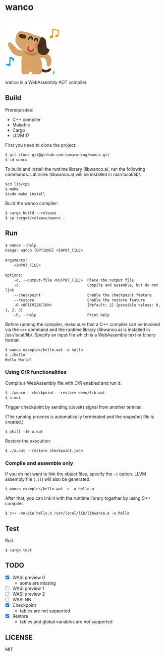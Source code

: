 # wanco

![plot](./animal_dance_dog.png)

wanco is a WebAssembly AOT compiler.

## Build

Prerequisites:
- C++ compiler
- Makefile
- Cargo
- LLVM 17

First you need to clone the project:
```
$ git clone git@github.com:tamaroning/wanco.git
$ cd wanco
```

To build and install the runtime library (libwanco.a), run the following commands.
Libraries (libwanco.a) will be installed in /usr/local/lib/.

```
$cd lib/cpp
$ make
$sudo make install
```

Build the wanco compiler:
```
$ cargo build --release
$ cp target/release/wanco .
```

## Run

```
$ wanco --help
Usage: wanco [OPTIONS] <INPUT_FILE>

Arguments:
    <INPUT_FILE>  

Options:
    -o, --output-file <OUTPUT_FILE>  Place the output file
    -c                               Compile and assemble, but do not link
    --checkpoint                     Enable the checkpoint feature
    --restore                        Enable the restore feature
    -O <OPTIMIZATION>                [default: 2] [possible values: 0, 1, 2, 3]
    -h, --help                       Print help
```

Before running the compiler, make sure that a C++ compiler can be invoked via the `c++` command and the runtime library (libwanco.a) is installed in /usr/local/lib/.
Specify an input file which is a WebAssembly text or binary format.

```
$ wanco examples/hello.wat -o hello
$ ./hello
Hello World!
```

### Using C/R functionalities

Compile a WebAssembly file with C/R enabled and run it:

```
$ ./wanco --checkpoint --restore demo/fib.wat
$ a.out
```

Trigger checkpoint by sending `SIGUSR1` signal from another teminal:

(The running process is automatically terminated and the snapshot file is created.)

```
$ pkill -10 a.out
```

Restore the execution:

```
$ ./a.out --restore checkpoint.json
```

### Compile and assemble only

If you do not want to link the object files, specify the `-c` option.
LLVM assembly file (`.ll`) will also be generated.

```
$ wanco examples/hello.wat -c -o hello.o
```

After that, you can link it with the runtime library together by using C++ compiler.

```
$ c++ -no-pie hello.o /usr/local/lib/libwanco.a -o hello
```

## Test

Run

```
$ cargo test
```

## TODO

- [x] WASI preview 0
    - some are missing
- [ ] WASI preview 1
- [ ] WASI preview 2
- [ ] WASI NN
- [x] Checkpoint
    - tables are not supported
- [x] Restore
    - tables and global variables are not supported

## LICENSE

MIT

<!--
- tests/spec/: Apache-2.0
- others: MIT
-->
